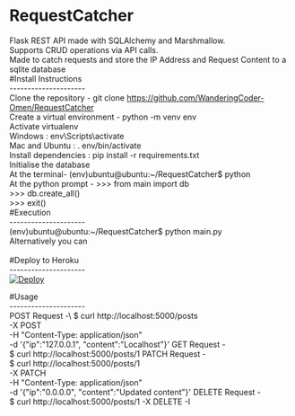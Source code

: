 # RequestCatcher
Flask REST API made with SQLAlchemy and Marshmallow.\
Supports CRUD operations via API calls.\
Made to catch requests and store the IP Address and Request Content to a sqlite database\
#Install Instructions\
---------------------\
Clone the repository - git clone https://github.com/WanderingCoder-Omen/RequestCatcher \
Create a virtual environment - python -m venv env\
Activate virtualenv\
	Windows : env\Scripts\activate\
	Mac and Ubuntu : . env/bin/activate\
Install dependencies : pip install -r requirements.txt\
Initialise the database\
	At the terminal- (env)ubuntu@ubuntu:~/RequestCatcher$ python\
	At the python prompt - >>> from main import db\
			       >>> db.create_all()\
			       >>> exit()\
#Execution \
---------------------\
(env)ubuntu@ubuntu:~/RequestCatcher$ python main.py\
Alternatively you can\
\
#Deploy to Heroku\
---------------------\
[![Deploy](https://www.herokucdn.com/deploy/button.svg)](https://heroku.com/deploy?template=https://github.com/WanderingCoder-Omen/RequestCatcher)

#Usage\
---------------------\
POST Request -\ 
$ curl http://localhost:5000/posts \
    -X POST \
    -H "Content-Type: application/json" \
    -d '{"ip":"127.0.0.1", "content":"Localhost"}'
GET Request -\
$ curl http://localhost:5000/posts/1
PATCH Request -\
$ curl http://localhost:5000/posts/1 \
    -X PATCH \
    -H "Content-Type: application/json" \
    -d '{"ip":"0.0.0.0", "content":"Updated content"}'
DELETE Request -\
$ curl http://localhost:5000/posts/1 -X DELETE -I
